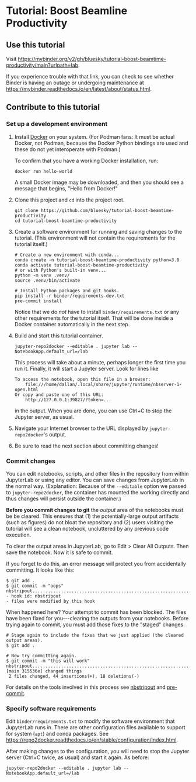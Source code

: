 # Tutorial: Boost Beamline Productivity

## Use this tutorial

Visit https://mybinder.org/v2/gh/bluesky/tutorial-boost-beamtime-productivity/main?urlpath=lab.

If you experience trouble with that link, you can check to see whether Binder is
having an outage or undergoing maintenance at
https://mybinder.readthedocs.io/en/latest/about/status.html.

## Contribute to this tutorial

### Set up a development environment

1. Install [Docker](https://docs.docker.com/get-docker/) on your system. (For
   Podman fans: It must be actual Docker, not Podman, because the Docker Python
   bindings are used and these do not yet interoperate with Podman.)

   To confirm that you have a working Docker installation, run:

   ```
   docker run hello-world
   ```

   A small Docker image may be downloaded, and then you should see a message
   that begins, "Hello from Docker!"

2. Clone this project and `cd` into the project root.

   ```
   git clone https://github.com/bluesky/tutorial-boost-beamtime-productivity
   cd tutorial-boost-beamtime-productivity
   ```

2. Create a software environment for running and saving changes to the
   tutorial. (This environment will not contain the requirements for the
   tutorial itself.)

   ```
   # Create a new environment with conda...
   conda create -n tutorial-boost-beamtime-productivity python=3.8
   conda activate tutorial-boost-beamtime-productivity
   # or with Python's built-in venv...
   python -m venv .venv/
   source .venv/bin/activate
   ```

   ```
   # Install Python packages and git hooks.
   pip install -r binder/requirements-dev.txt
   pre-commit install
   ```

   Notice that we do *not* have to install `binder/requirements.txt` or any
   other requirements for the tutorial itself. That will be done inside
   a Docker container automatically in the next step.

3. Build and start this tutorial container.

   ```
   jupyter-repo2docker --editable . jupyter lab --NotebookApp.default_url=/lab
   ```

   This process will take about a minute, perhaps longer the first time you run it.
   Finally, it will start a Jupyter server. Look for lines like
   ```
   To access the notebook, open this file in a browser:
       file:///home/dallan/.local/share/jupyter/runtime/nbserver-1-open.html
   Or copy and paste one of this URL:
       http://127.0.0.1:39827/?token=...
   ```
   in the output. When you are done, you can use Ctrl+C to stop the Jupyter server, as usual.

4. Navigate your Internet browser to the URL displayed by `jupyter-repo2docker`'s output.

5. Be sure to read the next section about committing changes!

### Commit changes

You can edit notebooks, scripts, and other files in the repository from
within JupyterLab or using any editor. You can save changes from JupyterLab
in the normal way. (Explanation: Because of the `--editable` option we passed
to `jupyter-repo2docker`, the container has mounted the working directly and
thus changes will persist outside the container.)

**Before you commit changes to git** the *output* area of the notebooks must be
be cleared. This ensures that (1) the potentially-large output artifacts
(such as figures) do not bloat the repository and (2) users visiting the
tutorial will see a clean notebook, uncluttered by any previous code
execution.

To clear the output areas in JupyterLab, go to Edit > Clear All Outputs. Then
save the notebook. Now it is safe to commit.

If you forget to do this, an error message will protect you from accidentally
committing. It looks like this:

```
$ git add .
$ git commit -m "oops"
nbstripout...............................................................Failed
- hook id: nbstripout
- files were modified by this hook
```

When happened here? Your attempt to commit has been blocked. The files have
been fixed for you---clearing the outputs from your notebooks. Before trying
again to commit, you must add those fixes to the "staged" changes.

```
# Stage again to include the fixes that we just applied (the cleared output areas).
$ git add .

# Now try committing again.
$ git commit -m "this will work"
nbstripout...............................................................Passed
[main 315536e] changed things
 2 files changed, 44 insertions(+), 18 deletions(-)
```

For details on the tools involved in this process see
[nbstripout](https://github.com/kynan/nbstripout) and
[pre-commit](https://pre-commit.com/).

### Specify software requirements

Edit ``binder/requirements.txt`` to modify the software environment that
JupyterLab runs in. There are other configuration files available to support
for system (`apt`) and conda packages. See
https://repo2docker.readthedocs.io/en/stable/configuration/index.html.

After making changes to the configuration, you will need to stop the
Jupyter server (Ctrl+C twice, as usual) and start it again. As before:

```
jupyter-repo2docker --editable . jupyter lab --NotebookApp.default_url=/lab
```
